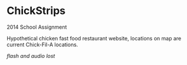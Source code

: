 # ChickStrips

2014 School Assignment

Hypothetical chicken fast food restaurant website, locations on map are current Chick-Fil-A locations.

*flash and audio lost*

